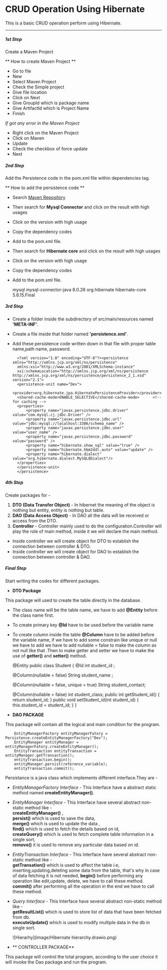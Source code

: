 # CRUD Operation Using Hibernate
This is a basic CRUD operation perform using Hibernate.

----


##### 1st Step 
Create a Maven Project

** How to create Maven Project **

* Go to file 
* New 
* Select Maven Project 
* Check the Simple project 
* Give file location 
* Click on Next 
* Give GroupId which is package name 
* Give ArtifactId which is Project Name 
* Finish

*If got any error in the Maven Project*

* Right click on the Maven Project 
* Click on Maven 
* Update 
* Check the checkbox of force update
* Next

##### 2nd Step

Add the Persistence code in the pom.xml file within dependencies tag.

** How to add the persistence code **

* Search [Maven Repository](https://mvnrepository.com/) 
* Then search for **Mysql Connector** and click on the result with high usages 
* Click on the version with high usage 
* Copy the dependency codes 
* Add to the pom.xml file.
* Then search for **Hibernate core** and click on the result with high usages 
* Click on the version with high usage 
* Copy the dependency codes 
* Add to the pom.xml file.

	<dependencies>
	 <!-- https://mvnrepository.com/artifact/mysql/mysql-connector-java -->
		<dependency>
		    <groupId>mysql</groupId>
		    <artifactId>mysql-connector-java</artifactId>
		    <version>8.0.28</version>
		</dependency>
	<!-- https://mvnrepository.com/artifact/org.hibernate/hibernate-core -->
		<dependency>
		    <groupId>org.hibernate</groupId>
		    <artifactId>hibernate-core</artifactId>
		    <version>5.6.15.Final</version>
		</dependency>
  </dependencies>
  
##### 3rd Step

* Create a folder inside the subdirectory of src/main/resources named **'META-INF'**.
* Create a file inside that folder named **'persistence.xml'**.
* Add these persistence code written down in that file with proper table name,path name, password.


	 	<?xml version="1.0" encoding="UTF-8"?><persistence xmlns="http://xmlns.jcp.org/xml/ns/persistence"
		xmlns:xsi="http://www.w3.org/2001/XMLSchema-instance"
		xsi:schemaLocation="http://xmlns.jcp.org/xml/ns/persistence
	  http://xmlns.jcp.org/xml/ns/persistence/persistence_2_1.xsd" version="2.1">
		<persistence-unit name="Dev">
		<provider>org.hibernate.jpa.HibernatePersistenceProvider</provider>
		<shared-cache-mode>ENABLE_SELECTIVE</shared-cache-mode>      <!-- for caching -->  
		<properties>
			<property name="javax.persistence.jdbc.driver" value="com.mysql.cj.jdbc.Driver" />
			<property name="javax.persistence.jdbc.url"  value="jdbc:mysql://localhost:3306/schema_name" />
			<property name="javax.persistence.jdbc.user" value="user_name" />
			<property name="javax.persistence.jdbc.password" value="password" />
			<property name="hibernate.show_sql" value="true" />
			<property name="hibernate.hbm2ddl.auto" value="update" />
			<property name="hibernate.dialect" value="org.hibernate.dialect.MySQL8Dialect"/>
		</properties>
		</persistence-unit>
		</persistence>

##### 4th Step

Create packages for -
1. **DTO (Data Transfer Object)** - In hibernet the meaning of the object is nothing but entity, entity is nothing but table.
2. **DAO (Data Access Object)** - In DAO all the data will be received or access from the DTO. 
3. **Controller**  - Controller mainly used to do the configuration.Controller will play the role of main method, inside it we will declare the main method.


* Inside controller we will create object for DTO to establish the connection between controller & DTO.
* Inside controller we will create object for DAO to establish the connection between controller & DAO.
  

##### Final Step

Start writing the codes for different packages.

* **DTO Package**

This package will used to create the table directly in the database.
* The class name will be the table name, we have to add **@Entity** before the class name first.
* To create primary key **@Id** have to be used before the variable name
* To create column inside the table **@Column** have to be added before the variable name, if we have to add some constrain like unique or null we have to add we have to add nullable = false to make the column as not null like that  .Then to make getter and setter we have to make the use of **getter()** and **setter()** method.

 
	@Entity
	public class Student 
	{
	@Id
	int student_id ;
	
	@Column(nullable = false)
	String student_name ;
	
	@Column(nullable = false, unique = true)
	String student_contact;
	
	@Column(nullable = false)
	int student_class;
	public int getStudent_id() {
		return student_id;
	}
	public void setStudent_id(int student_id) {
		this.student_id = student_id;
	}
	}
	
	
* **DAO PACKAGE** 

This package will contain all the logical and main condition for the program.

	
		EntityManagerFactory entityManagerFatory = Persistence.createEntityManagerFactory("Dev");
		EntityManager entityManager	= entityManagerFatory.createEntityManager();
		EntityTransaction entityTransaction	= entityManager.getTransaction();
		entityTransaction.begin();
		entityManager.persist(reference_variable);
		entityTransaction.commit();
		
Persistance is a java class which implements different interface.They are - 
* *EntityManagerFactory Interface* - This Interface have a abstract static method named **createEntityManager()**.


* *EntityManager Interface* - This Interface have several abstract non-static method like -  
	**createEntityManager()** , <br>
	**persist()** which is used to save the data,<br>
**merge()** which is used to update the data ,<br>
**find()** which is used to fetch the details based on id, <br>
**createQuery()** which is used to fetch complete table information in a single sort,<br>
**remove()** it is used to remove any particular data based on id.


* *EntityTransaction Interface* - This Interface have several abstract non-static method like -  
**getTransation()** which is used to affect the table i.e, inserting,updating,deleting some data from the table, that's why in case of data fetching it is not needed,
**begin()** before performing any operation like edit,update, delete, we have to call these method.<br>
**commit()** after performing all the operation in the end we have to call these method.


* *Query Interface* - This Interface have several abstract non-static method like -  
**getResultList()** which is used to store list of data that have been fetched from db. <br>
**executeUpdate()** which is used to modify multiple data in the db in single sort.


   ![Hierarhy](image/Hibernate hierarchy.drawio.png)




* ** CONTROLLER PACKAGE**

This package will control the total program, according to the user choice it will invoke the Dao package and run the program.
 

